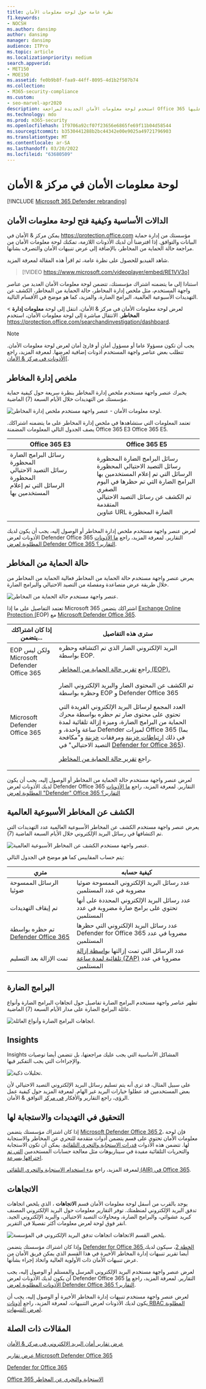 ```yaml
---
title: نظرة عامة حول لوحة معلومات الأمان
f1.keywords:
- NOCSH
ms.author: dansimp
author: dansimp
manager: dansimp
audience: ITPro
ms.topic: article
ms.localizationpriority: medium
search.appverid:
- MET150
- MOE150
ms.assetid: fe0b9b8f-faa9-44ff-8095-4d1b2f507b74
ms.collection:
- M365-security-compliance
ms.custom:
- seo-marvel-apr2020
description: استخدم لوحة معلومات الأمان الجديدة لمراجعة Office 365 الحماية من المخاطر، وعرض تنبيهات الأمان والعمل عليها.
ms.technology: mdo
ms.prod: m365-security
ms.openlocfilehash: 1f9706a92cf07f23656e6865fe69f11b04d58544
ms.sourcegitcommit: b3530441288b2bc44342e00e9025a49721796903
ms.translationtype: MT
ms.contentlocale: ar-SA
ms.lasthandoff: 03/20/2022
ms.locfileid: "63680509"
---
```

# <a name="security-dashboard-in-the-security--compliance-center"></a>لوحة معلومات الأمان في مركز & الأمان

[!INCLUDE [Microsoft 365 Defender rebranding](../includes/microsoft-defender-for-office.md)]


## <a name="basic-functions-and-how-to-open-security-dashboard"></a>الدالات الأساسية وكيفية فتح لوحة معلومات الأمان

يمكن مركز & الأمان في <https://protection.office.com> مؤسستك من إدارة حماية البيانات والتوافق. إذا افترضنا أن لديك الأذونات اللازمة، تمكنك لوحة معلومات الأمان من مراجعة حالة الحماية من المخاطر، بالإضافة إلى عرض تنبيهات الأمان والتصرف بشأنها.

شاهد الفيديو للحصول على نظرة عامة، ثم اقرأ هذه المقالة لمعرفة المزيد.

> [!VIDEO https://www.microsoft.com/videoplayer/embed/RE1VV3o]

استنادا إلى ما يتضمنه اشتراك مؤسستك، تتضمن لوحة معلومات الأمان العديد من عناصر واجهة المستخدم، مثل ملخص إدارة المخاطر، حالة الحماية من المخاطر، الكشف عن التهديدات الأسبوعية العالمية، البرامج الضارة، والمزيد، كما هو موضح في الأقسام التالية.

لعرض لوحة معلومات الأمان في مركز & الأمان، انتقل إلى لوحة **معلومات إدارة** \> **المخاطر**. الانتقال مباشرة إلى لوحة معلومات الأمان، استخدم <https://protection.office.com/searchandinvestigation/dashboard>.

> [!NOTE]
> يجب أن تكون مسؤولا عاما أو مسؤول أمان أو قارئ أمان لعرض لوحة معلومات الأمان. تتطلب بعض عناصر واجهة المستخدم أذونات إضافية لعرضها. لمعرفة المزيد، راجع [الأذونات في مركز & الأمان](permissions-in-the-security-and-compliance-center.md)[.

## <a name="threat-management-summary"></a>ملخص إدارة المخاطر

يخبرك عنصر واجهة مستخدم ملخص إدارة المخاطر بنظرة سريعة حول كيفية حماية مؤسستك من التهديدات خلال الأيام السبعة (7) الماضية.

![لوحة معلومات الأمان - عنصر واجهة مستخدم ملخص إدارة المخاطر.](../../media/SecDash-ThreatMgmtSummary.png)

تعتمد المعلومات التي ستشاهدها في ملخص إدارة المخاطر على ما يتضمنه اشتراكك. يصف الجدول التالي المعلومات المضمنة Office 365 E3 Office 365 E5.

|Office 365 E3|Office 365 E5|
|---|---|
|رسائل البرامج الضارة المحظورة<br>رسائل التصيد الاحتيالي المحظورة<br>الرسائل التي تم إعلام المستخدمين بها<br><br><br><br>|رسائل البرامج الضارة المحظورة<br>رسائل التصيد الاحتيالي المحظورة<br>الرسائل التي تم إعلام المستخدمين بها<br>البرامج الضارة التي تم حظرها في اليوم الصفري<br>تم الكشف عن رسائل التصيد الاحتيالي المتقدمة<br>عناوين URL الضارة المحظورة|

لعرض عنصر واجهة مستخدم ملخص إدارة المخاطر أو الوصول إليه، يجب أن يكون لديك الأذونات لعرض Defender Office 365 التقارير. لمعرفة المزيد، راجع [ما الأذونات المطلوبة لعرض Defender Office 365 التقارير؟](view-reports-for-mdo.md#what-permissions-are-needed-to-view-the-defender-for-office-365-reports).

## <a name="threat-protection-status"></a>حالة الحماية من المخاطر

يعرض عنصر واجهة مستخدم حالة الحماية من المخاطر فعالية الحماية من المخاطر من خلال طريقة عرض متصاعدة ومفصلة من التصيد الاحتيالي والبرامج الضارة.

![عنصر واجهة مستخدم حالة الحماية من المخاطر.](../../media/tpswidget.png)

تعتمد التفاصيل على ما إذا Microsoft 365 اشتراكك يتضمن [Exchange Online Protection (](exchange-online-protection-overview.md)EOP) مع [Microsoft Defender Office 365](defender-for-office-365.md).

|إذا كان اشتراكك يتضمن...|سترى هذه التفاصيل|
|---|---|
|EOP ولكن ليس Microsoft Defender Office 365|البريد الإلكتروني الضار الذي تم اكتشافه وحظره بواسطة EOP.<p> راجع [تقرير حالة الحماية من المخاطر (EOP).](view-email-security-reports.md#threat-protection-status-report)|
|Microsoft Defender Office 365|تم الكشف عن المحتوى الضار والبريد الإلكتروني الضار وحظره بواسطة EOP و Defender Office 365 <p> العدد المجمع لرسائل البريد الإلكتروني الفريدة التي تحتوي على محتوى ضار تم حظره بواسطة محرك الحماية [](zero-hour-auto-purge.md)من البرامج الضارة، وميزة إزالة تلقائية لمدة ساعة واحدة، و Defender لميزات Office 365 (بما في ذلك [ارتباطات خزينة](safe-links.md) ومرفقات [خزينة](safe-attachments.md) و"مكافحة التصيد الاحتيالي" في [Defender for Office 365](set-up-anti-phishing-policies.md#exclusive-settings-in-anti-phishing-policies-in-microsoft-defender-for-office-365)). <p> راجع [تقرير حالة الحماية من المخاطر](view-reports-for-mdo.md#threat-protection-status-report).|

لعرض عنصر واجهة مستخدم حالة الحماية من المخاطر أو الوصول إليه، يجب أن يكون لديك الأذونات لعرض Defender Office 365 التقارير. لمعرفة المزيد، راجع [ما الأذونات المطلوبة لعرض "Defender" Office 365 التقارير؟](view-reports-for-mdo.md#what-permissions-are-needed-to-view-the-defender-for-office-365-reports)

## <a name="global-weekly-threat-detections"></a>الكشف عن المخاطر الأسبوعية العالمية

يعرض عنصر واجهة مستخدم الكشف عن المخاطر الأسبوعية العالمية عدد التهديدات التي تم اكتشافها في رسائل البريد الإلكتروني خلال الأيام السبعة الماضية (7).

![عنصر واجهة مستخدم الكشف عن المخاطر الأسبوعية العالمية.](../../media/globalweeklythreatdetections.png)

يتم حساب المقاييس كما هو موضح في الجدول التالي:

|متري|كيفية حسابه|
|---|---|
|الرسائل الممسوحة ضوئيا|عدد رسائل البريد الإلكتروني الممسوحة ضوئيا مضروبة في عدد المستلمين|
|تم إيقاف التهديدات|عدد رسائل البريد الإلكتروني المحددة على أنها تحتوي على برامج ضارة مضروبة في عدد المستلمين|
|تم حظره بواسطة [Defender Office 365](defender-for-office-365.md)|عدد رسائل البريد الإلكتروني التي حظرها Defender for Office 365 مضروبا في عدد المستلمين|
|تمت الإزالة بعد التسليم|عدد الرسائل التي تمت إزالتها [بواسطة إزالة تلقائية لمدة ساعة (ZAP)](zero-hour-auto-purge.md) مضروبا في عدد المستلمين|

## <a name="malware"></a>البرامج الضارة

تظهر عناصر واجهة مستخدم البرامج الضارة تفاصيل حول اتجاهات البرامج الضارة وأنواع عائلة البرامج الضارة على مدار الأيام السبعة (7) الماضية.

![اتجاهات البرامج الضارة وأنواع العائلة.](../../media/malwarewidgetatpe5.png)

## <a name="insights"></a>Insights

Insights المشاكل الأساسية التي يجب عليك مراجعتها، بل تتضمن أيضا توصيات والإجراءات التي يجب التفكير فيها.

![تحليلات ذكية.](../../media/smartinsights.png)

على سبيل المثال، قد ترى أنه يتم تسليم رسائل البريد الإلكتروني التصيد الاحتيالي لأن بعض المستخدمين قد عطلوا خيارات البريد غير الهام. لمعرفة المزيد حول كيفية عمل الرؤى، راجع التقارير والأفكار [في مركز](reports-and-insights-in-security-and-compliance.md) التوافق & الأمان.

## <a name="threat-investigation-and-response"></a>التحقيق في التهديدات والاستجابة لها

إذا كان اشتراك مؤسستك يتضمن [Microsoft Defender Office 365 2](office-365-ti.md)، فإن لوحة معلومات الأمان تحتوي على قسم يتضمن أدوات متقدمة للتحري عن المخاطر والاستجابة لها. تتضمن هذه الأدوات [قدرات الاستجابة والتحري التلقائية](automated-investigation-response-office.md). يمكن أن تكون الاستجابة والتحريات التلقائية مفيدة في سيناريوهات مثل معالجة حسابات المستخدمين [التي تم اختراقها بسرعة](address-compromised-users-quickly.md).

لمعرفة المزيد، راجع [بدء استخدام الاستجابة والتحري التلقائي (AIR) في Office 365](office-365-air.md).

## <a name="trends"></a>الاتجاهات

يوجد بالقرب من أسفل لوحة معلومات الأمان قسم **الاتجاهات** ، الذي يلخص اتجاهات تدفق البريد الإلكتروني لمنظمتك. توفر التقارير معلومات حول البريد الإلكتروني المصنف كبريد عشوائي، والبرامج الضارة، ومحاولات التصيد الاحتيالي، والبريد الإلكتروني الجيد. انقر فوق لوحة لعرض معلومات أكثر تفصيلا في التقرير.

![يلخص القسم الاتجاهات اتجاهات تدفق البريد الإلكتروني في المؤسسة.](../../media/trends.png)

وإذا كان اشتراك مؤسستك يتضمن [Defender for Office 365 الخطة 2](office-365-ti.md)، سيكون لديك أيضا تقرير تنبيهات إدارة المخاطر الأخيرة في هذا القسم الذي  يمكن فريق الأمان من عرض تنبيهات الأمان ذات الأولوية العالية واتخاذ إجراء بشأنها.

لعرض عنصر واجهة مستخدم البريد الإلكتروني المرسل والمستلم أو الوصول إليه، يجب أن يكون لديك الأذونات لعرض Defender Office 365 التقارير. لمعرفة المزيد، راجع [ما الأذونات المطلوبة لعرض Defender Office 365 التقارير؟](view-reports-for-mdo.md#what-permissions-are-needed-to-view-the-defender-for-office-365-reports).

لعرض عنصر واجهة مستخدم تنبيهات إدارة المخاطر الأخيرة أو الوصول إليه، يجب أن يكون لديك الأذونات لعرض التنبيهات. لمعرفة المزيد، راجع [أذونات RBAC المطلوبة لعرض التنبيهات](../../compliance/alert-policies.md#rbac-permissions-required-to-view-alerts).

## <a name="related-articles"></a>المقالات ذات الصلة

[عرض تقارير أمان البريد الإلكتروني في مركز & الأمان](view-email-security-reports.md)

[عرض تقارير Microsoft Defender Office 365](view-reports-for-mdo.md)

[Defender for Office 365](defender-for-office-365.md)

[Office 365 الاستجابة والتحري عن المخاطر](office-365-ti.md)
